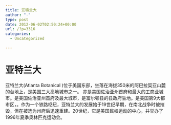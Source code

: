 ```yaml
---
title: 亚特兰大
author: "-"
type: post
date: 2012-06-02T02:50:24+00:00
url: /?p=3316
categories:
  - Uncategorized

---
```

# 亚特兰大
亚特兰大(Atlanta Botanical )位于美国东部，坐落在海拔350米的阿巴拉契亚山麓的台地上，是美国三大高地城市之一。 亦是美国佐治亚州首府和最大的工商业城市。是美国佐治亚州首府及最大城市，是富尔顿县的县政府驻地。是美国第9大都市区，。作为一个铁路枢纽，亚特兰大的发展始于19世纪早期，在南北战争时被摧毁，但在被选为州府后迅速重建。20世纪，它是美国民权运动的中心，并举办了1996年夏季奥林匹克运动会。